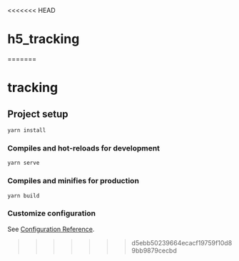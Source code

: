 <<<<<<< HEAD
# h5_tracking
=======
# tracking

## Project setup
```
yarn install
```

### Compiles and hot-reloads for development
```
yarn serve
```

### Compiles and minifies for production
```
yarn build
```

### Customize configuration
See [Configuration Reference](https://cli.vuejs.org/config/).
>>>>>>> d5ebb50239664ecacf19759f10d89bb9879cecbd
